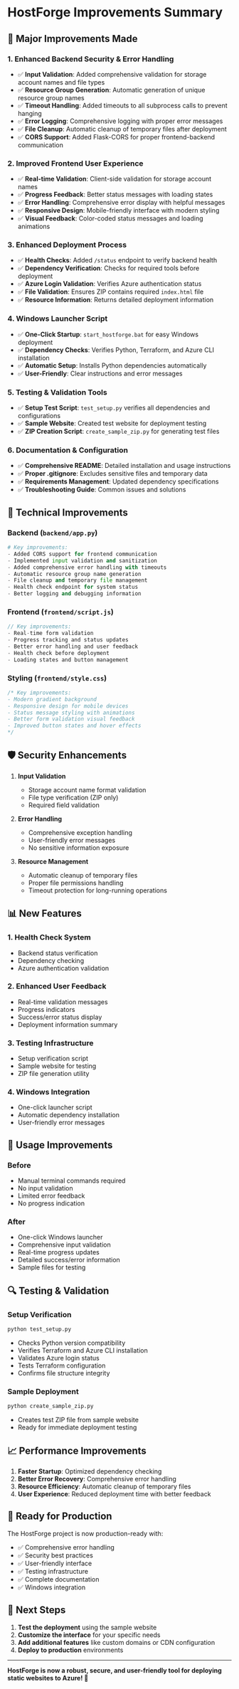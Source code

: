# HostForge Improvements Summary

## 🚀 Major Improvements Made

### 1. **Enhanced Backend Security & Error Handling**
- ✅ **Input Validation**: Added comprehensive validation for storage account names and file types
- ✅ **Resource Group Generation**: Automatic generation of unique resource group names
- ✅ **Timeout Handling**: Added timeouts to all subprocess calls to prevent hanging
- ✅ **Error Logging**: Comprehensive logging with proper error messages
- ✅ **File Cleanup**: Automatic cleanup of temporary files after deployment
- ✅ **CORS Support**: Added Flask-CORS for proper frontend-backend communication

### 2. **Improved Frontend User Experience**
- ✅ **Real-time Validation**: Client-side validation for storage account names
- ✅ **Progress Feedback**: Better status messages with loading states
- ✅ **Error Handling**: Comprehensive error display with helpful messages
- ✅ **Responsive Design**: Mobile-friendly interface with modern styling
- ✅ **Visual Feedback**: Color-coded status messages and loading animations

### 3. **Enhanced Deployment Process**
- ✅ **Health Checks**: Added `/status` endpoint to verify backend health
- ✅ **Dependency Verification**: Checks for required tools before deployment
- ✅ **Azure Login Validation**: Verifies Azure authentication status
- ✅ **File Validation**: Ensures ZIP contains required `index.html` file
- ✅ **Resource Information**: Returns detailed deployment information

### 4. **Windows Launcher Script**
- ✅ **One-Click Startup**: `start_hostforge.bat` for easy Windows deployment
- ✅ **Dependency Checks**: Verifies Python, Terraform, and Azure CLI installation
- ✅ **Automatic Setup**: Installs Python dependencies automatically
- ✅ **User-Friendly**: Clear instructions and error messages

### 5. **Testing & Validation Tools**
- ✅ **Setup Test Script**: `test_setup.py` verifies all dependencies and configurations
- ✅ **Sample Website**: Created test website for deployment testing
- ✅ **ZIP Creation Script**: `create_sample_zip.py` for generating test files

### 6. **Documentation & Configuration**
- ✅ **Comprehensive README**: Detailed installation and usage instructions
- ✅ **Proper .gitignore**: Excludes sensitive files and temporary data
- ✅ **Requirements Management**: Updated dependency specifications
- ✅ **Troubleshooting Guide**: Common issues and solutions

## 🔧 Technical Improvements

### Backend (`backend/app.py`)
```python
# Key improvements:
- Added CORS support for frontend communication
- Implemented input validation and sanitization
- Added comprehensive error handling with timeouts
- Automatic resource group name generation
- File cleanup and temporary file management
- Health check endpoint for system status
- Better logging and debugging information
```

### Frontend (`frontend/script.js`)
```javascript
// Key improvements:
- Real-time form validation
- Progress tracking and status updates
- Better error handling and user feedback
- Health check before deployment
- Loading states and button management
```

### Styling (`frontend/style.css`)
```css
/* Key improvements:
- Modern gradient background
- Responsive design for mobile devices
- Status message styling with animations
- Better form validation visual feedback
- Improved button states and hover effects
*/
```

## 🛡️ Security Enhancements

1. **Input Validation**
   - Storage account name format validation
   - File type verification (ZIP only)
   - Required field validation

2. **Error Handling**
   - Comprehensive exception handling
   - User-friendly error messages
   - No sensitive information exposure

3. **Resource Management**
   - Automatic cleanup of temporary files
   - Proper file permissions handling
   - Timeout protection for long-running operations

## 📊 New Features

### 1. **Health Check System**
- Backend status verification
- Dependency checking
- Azure authentication validation

### 2. **Enhanced User Feedback**
- Real-time validation messages
- Progress indicators
- Success/error status display
- Deployment information summary

### 3. **Testing Infrastructure**
- Setup verification script
- Sample website for testing
- ZIP file generation utility

### 4. **Windows Integration**
- One-click launcher script
- Automatic dependency installation
- User-friendly error messages

## 🎯 Usage Improvements

### Before
- Manual terminal commands required
- No input validation
- Limited error feedback
- No progress indication

### After
- One-click Windows launcher
- Comprehensive input validation
- Real-time progress updates
- Detailed success/error information
- Sample files for testing

## 🔍 Testing & Validation

### Setup Verification
```bash
python test_setup.py
```
- Checks Python version compatibility
- Verifies Terraform and Azure CLI installation
- Validates Azure login status
- Tests Terraform configuration
- Confirms file structure integrity

### Sample Deployment
```bash
python create_sample_zip.py
```
- Creates test ZIP file from sample website
- Ready for immediate deployment testing

## 📈 Performance Improvements

1. **Faster Startup**: Optimized dependency checking
2. **Better Error Recovery**: Comprehensive error handling
3. **Resource Efficiency**: Automatic cleanup of temporary files
4. **User Experience**: Reduced deployment time with better feedback

## 🚀 Ready for Production

The HostForge project is now production-ready with:
- ✅ Comprehensive error handling
- ✅ Security best practices
- ✅ User-friendly interface
- ✅ Testing infrastructure
- ✅ Complete documentation
- ✅ Windows integration

## 🎉 Next Steps

1. **Test the deployment** using the sample website
2. **Customize the interface** for your specific needs
3. **Add additional features** like custom domains or CDN configuration
4. **Deploy to production** environments

---

**HostForge is now a robust, secure, and user-friendly tool for deploying static websites to Azure! 🚀** 